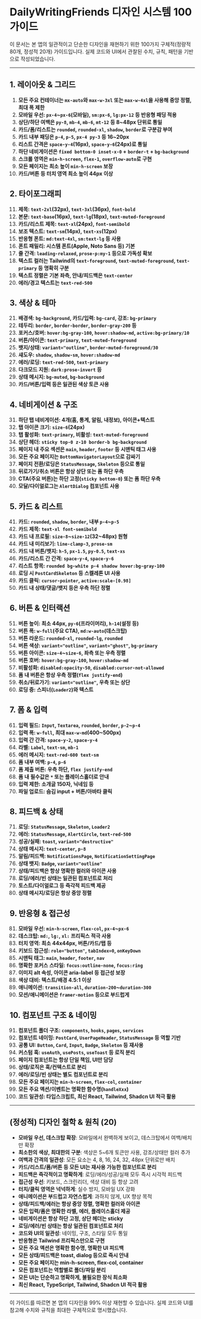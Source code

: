 # DailyWritingFriends 디자인 시스템 100 가이드

이 문서는 본 앱의 일관적이고 단순한 디자인을 재현하기 위한 100가지 구체적(정량적 80개, 정성적 20개) 가이드입니다. 실제 코드와 UI에서 관찰된 수치, 규칙, 패턴을 기반으로 작성되었습니다.

---

## 1. 레이아웃 & 그리드

1. **모든 주요 컨테이너는 `mx-auto`와 `max-w-3xl` 또는 `max-w-4xl`을 사용해 중앙 정렬, 최대 폭 제한**
2. **모바일 우선: `px-4`~`px-6`(모바일), `sm:px-6`, `lg:px-12` 등 반응형 패딩 적용**
3. **상단/하단 여백은 `py-8`, `mb-4`, `mb-6`, `mt-12` 등 8~48px 단위로 통일**
4. **카드/폼/리스트는 `rounded`, `rounded-xl`, `shadow`, `border`로 구분감 부여**
5. **카드 내부 패딩은 `p-4`, `p-5`, `px-4 py-3` 등 16~20px**
6. **리스트 간격은 `space-y-4`(16px), `space-y-6`(24px)로 통일**
7. **하단 네비게이션은 `fixed bottom-0 inset-x-0` + `border-t` + `bg-background`**
8. **스크롤 영역은 `min-h-screen`, `flex-1`, `overflow-auto`로 구현**
9. **모든 페이지는 최소 높이 `min-h-screen` 보장**
10. **카드/버튼 등 터치 영역 최소 높이 44px 이상**

## 2. 타이포그래피

11. **제목: `text-2xl`(32px), `text-3xl`(36px), `font-bold`**
12. **본문: `text-base`(16px), `text-lg`(18px), `text-muted-foreground`**
13. **카드/리스트 제목: `text-xl`(24px), `font-semibold`**
14. **보조 텍스트: `text-sm`(14px), `text-xs`(12px)**
15. **반응형 폰트: `md:text-4xl`, `sm:text-lg` 등 사용**
16. **폰트 패밀리: 시스템 폰트(Apple, Noto Sans 등) 기본**
17. **줄 간격: `leading-relaxed`, `prose-p:my-1` 등으로 가독성 확보**
18. **텍스트 컬러는 Tailwind의 `text-foreground`, `text-muted-foreground`, `text-primary` 등 명확히 구분**
19. **텍스트 정렬은 기본 좌측, 안내/피드백은 `text-center`**
20. **에러/경고 텍스트는 `text-red-500`**

## 3. 색상 & 테마

21. **배경색: `bg-background`, 카드/입력: `bg-card`, 강조: `bg-primary`**
22. **테두리: `border`, `border-border`, `border-gray-200` 등**
23. **포커스/호버: `hover:bg-gray-100`, `hover:shadow-md`, `active:bg-primary/10`**
24. **버튼/아이콘: `text-primary`, `text-muted-foreground`**
25. **뱃지/상태: `variant="outline"`, `border-muted-foreground/30`**
26. **섀도우: `shadow`, `shadow-sm`, `hover:shadow-md`**
27. **에러/로딩: `text-red-500`, `text-primary`**
28. **다크모드 지원: `dark:prose-invert` 등**
29. **상태 메시지: `bg-muted`, `bg-background`**
30. **카드/버튼/입력 등은 일관된 색상 토큰 사용**

## 4. 네비게이션 & 구조

31. **하단 탭 네비게이션: 4개(홈, 통계, 알림, 내정보), 아이콘+텍스트**
32. **탭 아이콘 크기: `size-6`(24px)**
33. **탭 활성화: `text-primary`, 비활성: `text-muted-foreground`**
34. **상단 헤더: `sticky top-0 z-10 border-b bg-background`**
35. **페이지 내 주요 섹션은 `main`, `header`, `footer` 등 시맨틱 태그 사용**
36. **모든 주요 페이지는 `BottomNavigatorLayout`으로 감싸기**
37. **페이지 전환/로딩은 `StatusMessage`, `Skeleton` 등으로 통일**
38. **뒤로가기/취소 버튼은 항상 상단 또는 폼 하단 우측**
39. **CTA(주요 버튼)는 하단 고정(`sticky bottom-0`) 또는 폼 하단 우측**
40. **모달/다이얼로그는 `AlertDialog` 컴포넌트 사용**

## 5. 카드 & 리스트

41. **카드: `rounded`, `shadow`, `border`, 내부 `p-4`~`p-5`**
42. **카드 제목: `text-xl font-semibold`**
43. **카드 내 프로필: `size-8`~`size-12`(32~48px) 원형**
44. **카드 내 미리보기: `line-clamp-3`, `prose-sm`**
45. **카드 내 버튼/뱃지: `h-5`, `px-1.5`, `py-0.5`, `text-xs`**
46. **카드/리스트 간 간격: `space-y-4`, `space-y-6`**
47. **리스트 항목: `rounded bg-white p-4 shadow hover:bg-gray-100`**
48. **로딩 시 `PostCardSkeleton` 등 스켈레톤 UI 사용**
49. **카드 클릭: `cursor-pointer`, `active:scale-[0.98]`**
50. **카드 내 상태/댓글/뱃지 등은 우측 하단 정렬**

## 6. 버튼 & 인터랙션

51. **버튼 높이: 최소 44px, `py-6`(프라이머리), `h-14`(설정 등)**
52. **버튼 폭: `w-full`(주요 CTA), `md:w-auto`(데스크탑)**
53. **버튼 라운드: `rounded-xl`, `rounded-lg`, `rounded`**
54. **버튼 색상: `variant="outline"`, `variant="ghost"`, `bg-primary`**
55. **버튼 아이콘: `size-4`~`size-6`, 좌측 또는 우측 정렬**
56. **버튼 호버: `hover:bg-gray-100`, `hover:shadow-md`**
57. **비활성화: `disabled:opacity-50`, `disabled:cursor-not-allowed`**
58. **폼 내 버튼은 항상 우측 정렬(`flex justify-end`)**
59. **취소/뒤로가기: `variant="outline"`, 우측 또는 상단**
60. **로딩 중: 스피너(`Loader2`)와 텍스트**

## 7. 폼 & 입력

61. **입력 필드: `Input`, `Textarea`, `rounded`, `border`, `p-2`~`p-4`**
62. **입력 폭: `w-full`, 최대 `max-w-md`(400~500px)**
63. **입력 간 간격: `space-y-2`, `space-y-4`**
64. **라벨: `Label`, `text-sm`, `mb-1`**
65. **에러 메시지: `text-red-600 text-sm`**
66. **폼 내부 여백: `p-4`, `p-6`**
67. **폼 제출 버튼: 우측 하단, `flex justify-end`**
68. **폼 내 필수값은 `*` 또는 플레이스홀더로 안내**
69. **입력 제한: 소개글 150자, 닉네임 등**
70. **파일 업로드: 숨김 input + 버튼/아바타 클릭**

## 8. 피드백 & 상태

71. **로딩: `StatusMessage`, `Skeleton`, `Loader2`**
72. **에러: `StatusMessage`, `AlertCircle`, `text-red-500`**
73. **성공/실패: `toast`, `variant="destructive"`**
74. **상태 메시지: `text-center`, `p-8`**
75. **알림/피드백: `NotificationsPage`, `NotificationSettingPage`**
76. **상태 뱃지: `Badge`, `variant="outline"`**
77. **상태/피드백은 항상 명확한 컬러와 아이콘 사용**
78. **로딩/에러/빈 상태는 일관된 컴포넌트로 처리**
79. **토스트/다이얼로그 등 즉각적 피드백 제공**
80. **상태 메시지/로딩은 항상 중앙 정렬**

## 9. 반응형 & 접근성

81. **모바일 우선: `min-h-screen`, `flex-col`, `px-4`~`px-6`**
82. **데스크탑: `md:`, `lg:`, `xl:` 프리픽스 적극 사용**
83. **터치 영역: 최소 44x44px, 버튼/카드/탭 등**
84. **키보드 접근성: `role="button"`, `tabIndex=0`, `onKeyDown`**
85. **시맨틱 태그: `main`, `header`, `footer`, `nav`**
86. **명확한 포커스 스타일: `focus:outline-none`, `focus:ring`**
87. **이미지 alt 속성, 아이콘 aria-label 등 접근성 보장**
88. **색상 대비: 텍스트/배경 4.5:1 이상**
89. **애니메이션: `transition-all`, `duration-200`~`duration-300`**
90. **모션/애니메이션은 `framer-motion` 등으로 부드럽게**

## 10. 컴포넌트 구조 & 네이밍

91. **컴포넌트 폴더 구조: `components`, `hooks`, `pages`, `services`**
92. **컴포넌트 네이밍: `PostCard`, `UserPageHeader`, `StatusMessage` 등 역할 기반**
93. **공통 UI: `Button`, `Card`, `Input`, `Badge`, `Skeleton` 등 재사용**
94. **커스텀 훅: `useAuth`, `usePosts`, `useToast` 등 로직 분리**
95. **페이지 컴포넌트는 항상 단일 책임, UI만 담당**
96. **상태/로직은 훅/컨텍스트로 분리**
97. **에러/로딩/빈 상태는 별도 컴포넌트로 분리**
98. **모든 주요 페이지는 `min-h-screen`, `flex-col`, `container`**
99. **모든 주요 액션/이벤트는 명확한 함수명(`handleXxx`)**
100. **코드 일관성: 타입스크립트, 최신 React, Tailwind, Shadcn UI 적극 활용**

---

## (정성적) 디자인 철학 & 원칙 (20)

- **모바일 우선, 데스크탑 확장**: 모바일에서 완벽하게 보이고, 데스크탑에서 여백/배치만 확장
- **최소한의 색상, 최대한의 구분**: 색상은 5~6개 토큰만 사용, 강조/상태만 컬러 추가
- **여백과 간격의 일관성**: 모든 요소는 4, 8, 16, 24, 32, 48px 단위로만 배치
- **카드/리스트/폼/버튼 등 모든 UI는 재사용 가능한 컴포넌트로 분리**
- **피드백은 즉각적이고 명확하게**: 로딩/에러/성공/실패 모두 즉시 시각적 피드백
- **접근성 우선**: 키보드, 스크린리더, 색상 대비 등 항상 고려
- **터치/클릭 영역은 넉넉하게**: 실수 방지, 모바일 UX 강화
- **애니메이션은 부드럽고 자연스럽게**: 과하지 않게, UX 향상 목적
- **상태/피드백/에러는 항상 중앙 정렬, 명확한 컬러와 아이콘**
- **모든 입력/폼은 명확한 라벨, 에러, 플레이스홀더 제공**
- **네비게이션은 항상 하단 고정, 상단 헤더는 sticky**
- **로딩/에러/빈 상태는 항상 일관된 컴포넌트로 처리**
- **코드와 UI의 일관성**: 네이밍, 구조, 스타일 모두 통일
- **반응형은 Tailwind 프리픽스만으로 구현**
- **모든 주요 액션은 명확한 함수명, 명확한 UI 피드백**
- **모든 상태/피드백은 toast, dialog 등으로 즉시 안내**
- **모든 주요 페이지는 min-h-screen, flex-col, container**
- **모든 컴포넌트는 역할별로 폴더/파일 분리**
- **모든 UI는 단순하고 명확하게, 불필요한 장식 최소화**
- **최신 React, TypeScript, Tailwind, Shadcn UI 적극 활용**

---

이 가이드를 따르면 본 앱의 디자인을 99% 이상 재현할 수 있습니다. 실제 코드와 UI를 참고해 수치와 규칙을 최대한 구체적으로 명시했습니다. 